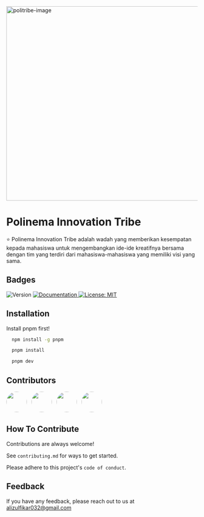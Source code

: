 <img alt="politribe-image" src="https://user-images.githubusercontent.com/62384197/213069068-8d005e4a-9fef-45bf-b972-ba7730dd8c7c.png" width="512px" />

# Polinema Innovation Tribe

⭐ Polinema Innovation Tribe adalah wadah yang memberikan kesempatan kepada mahasiswa untuk mengembangkan ide-ide kreatifnya bersama dengan tim yang terdiri dari mahasiswa-mahasiswa yang memiliki visi yang sama.

## Badges

<p>
  <img alt="Version" src="https://img.shields.io/badge/version-0.5.0-blue.svg?cacheSeconds=2592000" />
  <a href="https://github.com/alizul01/polinema-innovation-tribe" target="_blank">
    <img alt="Documentation" src="https://img.shields.io/badge/documentation-yes-brightgreen.svg" />
  </a>
  <a href="#" target="_blank">
    <img alt="License: MIT" src="https://img.shields.io/badge/License-MIT-yellow.svg" />
  </a>
</p>

## Installation

Install pnpm first! 

```bash
  npm install -g pnpm
```

```bash
  pnpm install
```

```bash
  pnpm dev
```

## Contributors

[<img src="https://avatars.githubusercontent.com/u/62384197?v=4" width="54" height="54" style="border-radius: 50%; margin-right: 0.5rem;">](https://github.com/alizul01)
[<img src="https://avatars.githubusercontent.com/u/51877647?v=4" width="54" height="54" style="border-radius: 50%; margin-right: 0.5rem;">](https://github.com/elianiva)
[<img src="https://media.licdn.com/dms/image/D5603AQH03DfNua6WrQ/profile-displayphoto-shrink_800_800/0/1671933716567?e=1678320000&v=beta&t=kDarRHWXamjROEShORFBk2gS1saN73siU496fPt1iEQ" width="54" height="54" style="border-radius: 50%; margin-right: 0.5rem;">](https://github.com/fitrahRahmadhani)
[<img src="https://avatars.githubusercontent.com/u/88649781?v=4" width="54" height="54" style="border-radius: 50%; margin-right: 0.5rem;">](https://github.com/LeToyek)


## How To Contribute

Contributions are always welcome!

See `contributing.md` for ways to get started.

Please adhere to this project's `code of conduct`.


## Feedback

If you have any feedback, please reach out to us at alizulfikar032@gmail.com

